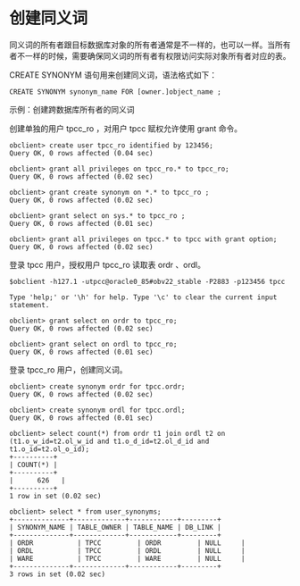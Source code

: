 创建同义词 
==========================



同义词的所有者跟目标数据库对象的所有者通常是不一样的，也可以一样。当所有者不一样的时候，需要确保同义词的所有者有权限访问实际对象所有者对应的表。

CREATE SYNONYM 语句用来创建同义词，语法格式如下：

    CREATE SYNONYM synonym_name FOR [owner.]object_name ;



示例：创建跨数据库所有者的同义词

创建单独的用户 tpcc_ro ，对用户 tpcc 赋权允许使用 grant 命令。

    obclient> create user tpcc_ro identified by 123456;
    Query OK, 0 rows affected (0.04 sec)
    
    obclient> grant all privileges on tpcc_ro.* to tpcc_ro;
    Query OK, 0 rows affected (0.02 sec)
    
    obclient> grant create synonym on *.* to tpcc_ro ;
    Query OK, 0 rows affected (0.02 sec)
    
    obclient> grant select on sys.* to tpcc_ro ;
    Query OK, 0 rows affected (0.01 sec)
    
    obclient> grant all privileges on tpcc.* to tpcc with grant option;
    Query OK, 0 rows affected (0.02 sec)



登录 tpcc 用户，授权用户 tpcc_ro 读取表 ordr 、ordl。

    $obclient -h127.1 -utpcc@oracle0_85#obv22_stable -P2883 -p123456 tpcc
    
    Type 'help;' or '\h' for help. Type '\c' to clear the current input statement.
    
    obclient> grant select on ordr to tpcc_ro;
    Query OK, 0 rows affected (0.02 sec)
    
    obclient> grant select on ordl to tpcc_ro;
    Query OK, 0 rows affected (0.01 sec)



登录 tpcc_ro 用户，创建同义词。

    obclient> create synonym ordr for tpcc.ordr;
    Query OK, 0 rows affected (0.02 sec)
    
    obclient> create synonym ordl for tpcc.ordl;
    Query OK, 0 rows affected (0.01 sec)
    
    obclient> select count(*) from ordr t1 join ordl t2 on (t1.o_w_id=t2.ol_w_id and t1.o_d_id=t2.ol_d_id and t1.o_id=t2.ol_o_id);
    +----------+
    | COUNT(*) |
    +----------+
    |      626   |
    +----------+
    1 row in set (0.02 sec)
    
    obclient> select * from user_synonyms;
    +--------------+-------------+------------+---------+
    | SYNONYM_NAME | TABLE_OWNER | TABLE_NAME | DB_LINK |
    +--------------+-------------+------------+---------+
    | ORDR           | TPCC         | ORDR         | NULL     |
    | ORDL           | TPCC         | ORDL         | NULL     |
    | WARE           | TPCC         | WARE         | NULL     |
    +--------------+-------------+------------+---------+
    3 rows in set (0.02 sec)



